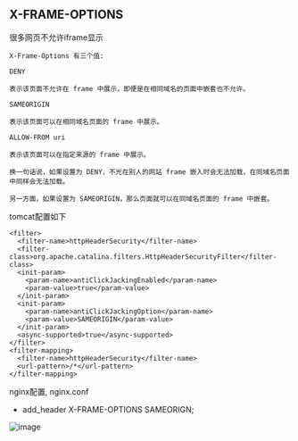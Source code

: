 ## X-FRAME-OPTIONS
很多网页不允许iframe显示

```
X-Frame-Options 有三个值:

DENY

表示该页面不允许在 frame 中展示，即便是在相同域名的页面中嵌套也不允许。

SAMEORIGIN

表示该页面可以在相同域名页面的 frame 中展示。

ALLOW-FROM uri

表示该页面可以在指定来源的 frame 中展示。

换一句话说，如果设置为 DENY，不光在别人的网站 frame 嵌入时会无法加载，在同域名页面中同样会无法加载。

另一方面，如果设置为 SAMEORIGIN，那么页面就可以在同域名页面的 frame 中嵌套。
```

tomcat配置如下
```
<filter>
  <filter-name>httpHeaderSecurity</filter-name>
  <filter-class>org.apache.catalina.filters.HttpHeaderSecurityFilter</filter-class>
  <init-param>
    <param-name>antiClickJackingEnabled</param-name>
    <param-value>true</param-value>
  </init-param>
  <init-param>
    <param-name>antiClickJackingOption</param-name>
    <param-value>SAMEORIGIN</param-value>
  </init-param>
  <async-supported>true</async-supported>
</filter>
<filter-mapping>
  <filter-name>httpHeaderSecurity</filter-name>
  <url-pattern>/*</url-pattern>
</filter-mapping>
```

nginx配置, nginx.conf
- add_header X-FRAME-OPTIONS SAMEORIGN;

![image](https://user-images.githubusercontent.com/5146149/117391207-0f936980-af22-11eb-9a26-4300bf2ddb1d.png)

